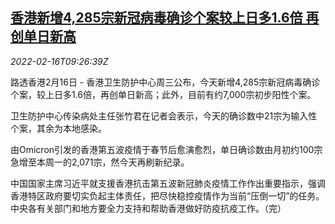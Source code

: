 <!--1645003863000-->
[香港新增4,285宗新冠病毒确诊个案较上日多1.6倍 再创单日新高](https://cn.reuters.com/article/hk-covid19-infections-0216-idCNKBS2KL0SA)
------

<div><i>2022-02-16T09:26:39Z</i></div><p>路透香港2月16日 - 香港卫生防护中心周三公布，今天新增4,285宗新冠病毒确诊个案，较上日多1.6倍，再创单日新高；此外，目前有约7,000宗初步阳性个案。</p><p>卫生防护中心传染病处主任张竹君在记者会表示，今天的确诊数中21宗为输入性个案，其余为本地感染。</p><p>由Omicron引发的香港第五波疫情于春节后愈演愈烈，单日确诊数由月初约100宗急增至本周一的2,071宗，然今天再刷新纪录。</p><p>中国国家主席习近平就支援香港抗击第五波新冠肺炎疫情工作作出重要指示，强调香港特区政府要切实负起主体责任，把尽快稳控疫情作为当前“压倒一切”的任务。中央各有关部门和地方要全力支持和帮助香港做好防疫抗疫工作。（完）</p>

